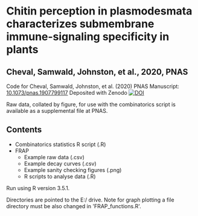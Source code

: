 # Chitin perception in plasmodesmata characterizes submembrane immune-signaling specificity in plants
## Cheval, Samwald, Johnston, et al., 2020, PNAS
Code for Cheval, Samwald, Johnston, et al. (2020) PNAS
Manuscript: [10.1073/pnas.1907799117](https://doi.org/10.1073/pnas.1907799117)
Deposited with Zenodo [![DOI](https://zenodo.org/badge/250227086.svg)](https://zenodo.org/badge/latestdoi/250227086)

Raw data, collated by figure, for use with the combinatorics script is available as a supplemental file at PNAS.

## Contents 
* Combinatorics statistics R script (.R)
* FRAP
  * Example raw data (.csv)
  * Example decay curves (.csv)
  * Example sanity checking figures (.png)
  * R scripts to analyse data (.R)

Run using R version 3.5.1.

Directories are pointed to the E:/ drive. Note for graph plotting a file directory must be also changed in 'FRAP_functions.R'.
